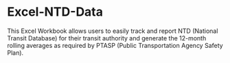 # Excel-NTD-Data
This Excel Workbook allows users to easily track and report NTD (National Transit Database) for their transit authority and generate the 12-month rolling averages as required by PTASP (Public Transportation Agency Safety Plan).
